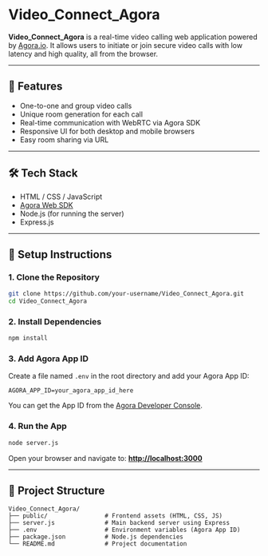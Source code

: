 
#  Video\_Connect\_Agora

**Video\_Connect\_Agora** is a real-time video calling web application powered by [Agora.io](https://www.agora.io/). It allows users to initiate or join secure video calls with low latency and high quality, all from the browser.

---

## 🚀 Features

* One-to-one and group video calls
* Unique room generation for each call
* Real-time communication with WebRTC via Agora SDK
* Responsive UI for both desktop and mobile browsers
* Easy room sharing via URL

---

## 🛠 Tech Stack

* HTML / CSS / JavaScript
* [Agora Web SDK](https://docs.agora.io/en/)
* Node.js (for running the server)
* Express.js

---

## 🔧 Setup Instructions

### 1. Clone the Repository

```bash
git clone https://github.com/your-username/Video_Connect_Agora.git
cd Video_Connect_Agora
```

### 2. Install Dependencies

```bash
npm install
```

### 3. Add Agora App ID

Create a file named `.env` in the root directory and add your Agora App ID:

```
AGORA_APP_ID=your_agora_app_id_here
```

You can get the App ID from the [Agora Developer Console](https://console.agora.io/).

### 4. Run the App

```bash
node server.js
```

Open your browser and navigate to:
**[http://localhost:3000](http://localhost:3000)**

---

## 📁 Project Structure

```
Video_Connect_Agora/
├── public/                # Frontend assets (HTML, CSS, JS)
├── server.js              # Main backend server using Express
├── .env                   # Environment variables (Agora App ID)
├── package.json           # Node.js dependencies
└── README.md              # Project documentation
```



